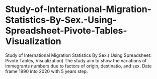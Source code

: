 # Study-of-International-Migration-Statistics-By-Sex.-Using-Spreadsheet-Pivote-Tables-Visualization
Study of International Migration Statistics By Sex.( Using Spreadsheet: Pivote Tables, Visualization)
The study aim to show the variations of immegrants numbers due to factors of origin, destinatio, and sex. Date frame 1990 into 2020 with 5 years step.								
